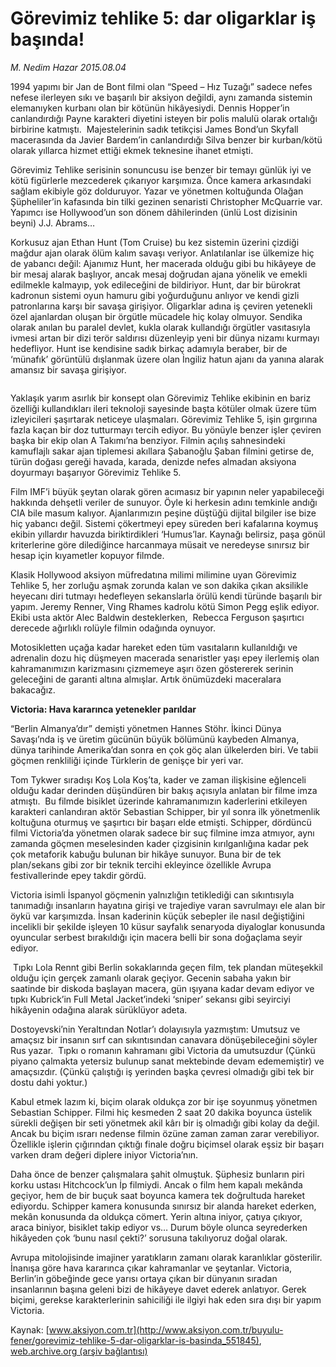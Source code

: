 # Görevimiz tehlike 5: dar oligarklar iş başında!

*M. Nedim Hazar 2015.08.04*

<div class="pNewsDetailMainContent" itemprop="articleBody">
 <p>
  1994 yapımı bir Jan de Bont filmi olan “Speed – Hız Tuzağı” sadece nefes nefese ilerleyen sıkı ve başarılı bir aksiyon değildi, aynı zamanda sistemin elemanıyken kurbanı olan bir kötünün hikâyesiydi. Dennis Hopper’in canlandırdığı Payne karakteri diyetini isteyen bir polis malulü olarak ortalığı birbirine katmıştı.  Majestelerinin sadık tetikçisi James Bond’un Skyfall macerasında da Javier Bardem’in canlandırdığı Silva benzer bir kurban/kötü olarak yıllarca hizmet ettiği ekmek teknesine ihanet etmişti.
 </p>
 <p>
  Görevimiz Tehlike serisinin sonuncusu ise benzer bir temayı günlük iyi ve kötü figürlerle mezcederek çıkarıyor karşımıza. Önce kamera arkasındaki sağlam ekibiyle göz dolduruyor. Yazar ve yönetmen koltuğunda Olağan Şüpheliler’in kafasında bin tilki gezinen senaristi Christopher McQuarrie var. Yapımcı ise Hollywood’un son dönem dâhilerinden (ünlü Lost dizisinin beyni) J.J. Abrams…
 </p>
 <p>
  Korkusuz ajan Ethan Hunt (Tom Cruise) bu kez sistemin üzerini çizdiği mağdur ajan olarak ölüm kalım savaşı veriyor. Anlatılanlar ise ülkemize hiç de yabancı değil: Ajanımız Hunt, her macerada olduğu gibi bu hikâyeye de bir mesaj alarak başlıyor, ancak mesaj doğrudan ajana yönelik ve emekli edilmekle kalmayıp, yok edileceğini de bildiriyor. Hunt, dar bir bürokrat kadronun sistemi oyun hamuru gibi yoğurduğunu anlıyor ve kendi gizli patronlarına karşı bir savaşa girişiyor. Oligarklar adına iş çeviren yetenekli özel ajanlardan oluşan bir örgütle mücadele hiç kolay olmuyor. Sendika olarak anılan bu paralel devlet, kukla olarak kullandığı örgütler vasıtasıyla ivmesi artan bir dizi terör saldırısı düzenleyip yeni bir dünya nizamı kurmayı hedefliyor. Hunt ise kendisine sadık birkaç adamıyla beraber, bir de ‘münafık’ görüntülü dışlanmak üzere olan İngiliz hatun ajanı da yanına alarak amansız bir savaşa girişiyor.
 </p>
 <p>
  <img alt="" src="http://web.archive.org/web/20150807105633im_/http://medya.aksiyon.com.tr//aksiyon/2015/08/04/570523.jpg "/>
 </p>
 <p>
  Yaklaşık yarım asırlık bir konsept olan Görevimiz Tehlike ekibinin en bariz özelliği kullandıkları ileri teknoloji sayesinde başta kötüler olmak üzere tüm izleyicileri şaşırtarak neticeye ulaşmaları. Görevimiz Tehlike 5, işin gırgırına fazla kaçan bir doz tutturmayı tercih ediyor. Bu yönüyle benzer işler çeviren başka bir ekip olan A Takımı’na benziyor. Filmin açılış sahnesindeki kamuflajlı sakar ajan tiplemesi akıllara Şabanoğlu Şaban filmini getirse de, türün doğası gereği havada, karada, denizde nefes almadan aksiyona doyurmayı başarıyor Görevimiz Tehlike 5.
 </p>
 <p>
  Film IMF’i büyük şeytan olarak gören acımasız bir yapının neler yapabileceği hakkında dehşetli veriler de sunuyor. Öyle ki herkesin adını temkinle andığı CIA bile masum kalıyor. Ajanlarımızın peşine düştüğü dijital bilgiler ise bize hiç yabancı değil. Sistemi çökertmeyi epey süreden beri kafalarına koymuş ekibin yıllardır havuzda biriktirdikleri ‘Humus’lar. Kaynağı belirsiz, paşa gönül kriterlerine göre dilediğince harcanmaya müsait ve neredeyse sınırsız bir hesap için kıyametler kopuyor filmde.
 </p>
 <p>
  Klasik Hollywood aksiyon müfredatına milimi milimine uyan Görevimiz Tehlike 5, her zorluğu aşmak zorunda kalan ve son dakika çıkan aksilikle heyecanı diri tutmayı hedefleyen sekanslarla örülü kendi türünde başarılı bir yapım. Jeremy Renner, Ving Rhames kadrolu kötü Simon Pegg eşlik ediyor. Ekibi usta aktör Alec Baldwin desteklerken,  Rebecca Ferguson şaşırtıcı derecede ağırlıklı rolüyle filmin odağında oynuyor.
 </p>
 <p>
  Motosikletten uçağa kadar hareket eden tüm vasıtaların kullanıldığı ve adrenalin dozu hiç düşmeyen macerada senaristler yaşı epey ilerlemiş olan kahramanımızın karizmasını çizmemeye aşırı özen göstererek serinin geleceğini de garanti altına almışlar. Artık önümüzdeki maceralara bakacağız.
 </p>
 <p>
  <strong>
   Victoria: Hava kararınca yetenekler parıldar
  </strong>
 </p>
 <p>
  “Berlin Almanya’dır” demişti yönetmen Hannes Stöhr. İkinci Dünya Savaşı’nda iş ve üretim gücünün büyük bölümünü kaybeden Almanya, dünya tarihinde Amerika’dan sonra en çok göç alan ülkelerden biri. Ve tabii göçmen renkliliği içinde Türklerin de genişçe bir yeri var.
 </p>
 <p>
  Tom Tykwer sıradışı Koş Lola Koş’ta, kader ve zaman ilişkisine eğlenceli olduğu kadar derinden düşündüren bir bakış açısıyla anlatan bir filme imza atmıştı.  Bu filmde bisiklet üzerinde kahramanımızın kaderlerini etkileyen karakteri canlandıran aktör Sebastian Schipper, bir yıl sonra ilk yönetmenlik koltuğuna oturmuş ve şaşırtıcı bir başarı elde etmişti. Schipper, dördüncü filmi Victoria’da yönetmen olarak sadece bir suç filmine imza atmıyor, aynı zamanda göçmen meselesinden kader çizgisinin kırılganlığına kadar pek çok metaforik kabuğu bulunan bir hikâye sunuyor. Buna bir de tek plan/sekans gibi zor bir teknik tercihi ekleyince özellikle Avrupa festivallerinde epey takdir gördü.
 </p>
 <p>
  Victoria isimli İspanyol göçmenin yalnızlığın tetiklediği can sıkıntısıyla tanımadığı insanların hayatına girişi ve trajediye varan savrulmayı ele alan bir öykü var karşımızda. İnsan kaderinin küçük sebepler ile nasıl değiştiğini incelikli bir şekilde işleyen 10 küsur sayfalık senaryoda diyaloglar konusunda oyuncular serbest bırakıldığı için macera belli bir sona doğaçlama seyir ediyor.
 </p>
 <p>
  <img alt="" src="http://web.archive.org/web/20150807105633im_/http://medya.aksiyon.com.tr//aksiyon/2015/08/04/570524.jpg "/>
  Tıpkı Lola Rennt gibi Berlin sokaklarında geçen film, tek plandan müteşekkil olduğu için gerçek zamanlı olarak geçiyor. Gecenin sabaha yakın bir saatinde bir diskoda başlayan macera, gün ışıyana kadar devam ediyor ve tıpkı Kubrick’in Full Metal Jacket’indeki ‘sniper’ sekansı gibi seyirciyi hikâyenin odağına alarak sürüklüyor adeta.
 </p>
 <p>
  Dostoyevski’nin Yeraltından Notlar’ı dolayısıyla yazmıştım: Umutsuz ve amaçsız bir insanın sırf can sıkıntısından canavara dönüşebileceğini söyler Rus yazar.  Tıpkı o romanın kahramanı gibi Victoria da umutsuzdur (Çünkü piyano çalmakta yetersiz bulunup sanat mektebinde devam edememiştir) ve amaçsızdır. (Çünkü çalıştığı iş yerinden başka çevresi olmadığı gibi tek bir dostu dahi yoktur.)
 </p>
 <p>
  Kabul etmek lazım ki, biçim olarak oldukça zor bir işe soyunmuş yönetmen Sebastian Schipper. Filmi hiç kesmeden 2 saat 20 dakika boyunca üstelik sürekli değişen bir seti yönetmek akil kârı bir iş olmadığı gibi kolay da değil. Ancak bu biçim ısrarı nedense filmin özüne zaman zaman zarar verebiliyor. Özellikle işlerin çığırından çıktığı finale doğru biçimsel olarak eşsiz bir başarı varken dram değeri diplere iniyor Victoria’nın.
 </p>
 <p>
  Daha önce de benzer çalışmalara şahit olmuştuk. Şüphesiz bunların piri korku ustası Hitchcock’un İp filmiydi. Ancak o film hem kapalı mekânda geçiyor, hem de bir buçuk saat boyunca kamera tek doğrultuda hareket ediyordu. Schipper kamera konusunda sınırsız bir alanda hareket ederken, mekân konusunda da oldukça cömert. Yerin altına iniyor, çatıya çıkıyor, araca biniyor, bisiklet takip ediyor vs… Durum böyle olunca seyrederken hikâyeden çok ‘bunu nasıl çekti?’ sorusuna takılıyoruz doğal olarak.
 </p>
 <p>
  Avrupa mitolojisinde imajiner yaratıkların zamanı olarak karanlıklar gösterilir. İnanışa göre hava kararınca çıkar kahramanlar ve şeytanlar. Victoria, Berlin’in göbeğinde gece yarısı ortaya çıkan bir dünyanın sıradan insanlarının başına geleni bizi de hikâyeye davet ederek anlatıyor. Gerek biçimi, gerekse karakterlerinin sahiciliği ile ilgiyi hak eden sıra dışı bir yapım Victoria.
 </p>
</div>


Kaynak: [www.aksiyon.com.tr](http://www.aksiyon.com.tr/buyulu-fener/gorevimiz-tehlike-5-dar-oligarklar-is-basinda_551845), [web.archive.org (arşiv bağlantısı)](http://web.archive.org/web/20150807105633/http://www.aksiyon.com.tr/buyulu-fener/gorevimiz-tehlike-5-dar-oligarklar-is-basinda_551845)

